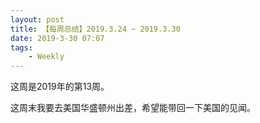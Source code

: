 ```yaml
---
layout: post
title: 【每周总结】2019.3.24 ~ 2019.3.30
date: 2019-3-30 07:07
tags:
    - Weekly
---
```


这周是2019年的第13周。

这周末我要去美国华盛顿州出差，希望能带回一下美国的见闻。